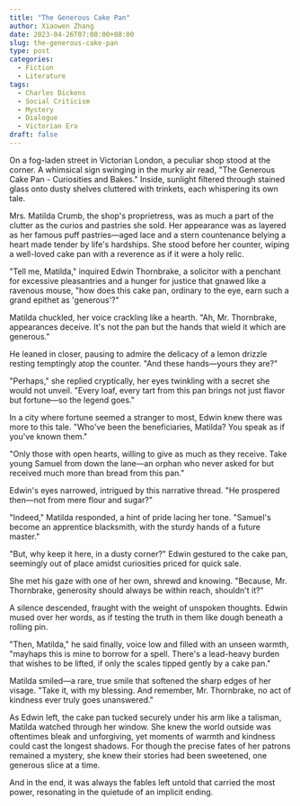 ```yaml
---
title: "The Generous Cake Pan"
author: Xiaowen Zhang
date: 2023-04-26T07:00:00+08:00
slug: the-generous-cake-pan
type: post
categories:
  - Fiction
  - Literature
tags:
  - Charles Dickens
  - Social Criticism
  - Mystery
  - Dialogue
  - Victorian Era
draft: false
---
```


On a fog-laden street in Victorian London, a peculiar shop stood at the corner. A whimsical sign swinging in the murky air read, "The Generous Cake Pan - Curiosities and Bakes." Inside, sunlight filtered through stained glass onto dusty shelves cluttered with trinkets, each whispering its own tale.

Mrs. Matilda Crumb, the shop's proprietress, was as much a part of the clutter as the curios and pastries she sold. Her appearance was as layered as her famous puff pastries—aged lace and a stern countenance belying a heart made tender by life's hardships. She stood before her counter, wiping a well-loved cake pan with a reverence as if it were a holy relic.

"Tell me, Matilda," inquired Edwin Thornbrake, a solicitor with a penchant for excessive pleasantries and a hunger for justice that gnawed like a ravenous mouse, "how does this cake pan, ordinary to the eye, earn such a grand epithet as 'generous'?"

Matilda chuckled, her voice crackling like a hearth. "Ah, Mr. Thornbrake, appearances deceive. It's not the pan but the hands that wield it which are generous."

He leaned in closer, pausing to admire the delicacy of a lemon drizzle resting temptingly atop the counter. "And these hands—yours they are?"

"Perhaps," she replied cryptically, her eyes twinkling with a secret she would not unveil. "Every loaf, every tart from this pan brings not just flavor but fortune—so the legend goes."

In a city where fortune seemed a stranger to most, Edwin knew there was more to this tale. "Who've been the beneficiaries, Matilda? You speak as if you've known them."

"Only those with open hearts, willing to give as much as they receive. Take young Samuel from down the lane—an orphan who never asked for but received much more than bread from this pan."

Edwin's eyes narrowed, intrigued by this narrative thread. "He prospered then—not from mere flour and sugar?"

"Indeed," Matilda responded, a hint of pride lacing her tone. "Samuel's become an apprentice blacksmith, with the sturdy hands of a future master."

"But, why keep it here, in a dusty corner?" Edwin gestured to the cake pan, seemingly out of place amidst curiosities priced for quick sale.

She met his gaze with one of her own, shrewd and knowing. "Because, Mr. Thornbrake, generosity should always be within reach, shouldn't it?"

A silence descended, fraught with the weight of unspoken thoughts. Edwin mused over her words, as if testing the truth in them like dough beneath a rolling pin.

"Then, Matilda," he said finally, voice low and filled with an unseen warmth, "mayhaps this is mine to borrow for a spell. There's a lead-heavy burden that wishes to be lifted, if only the scales tipped gently by a cake pan."

Matilda smiled—a rare, true smile that softened the sharp edges of her visage. "Take it, with my blessing. And remember, Mr. Thornbrake, no act of kindness ever truly goes unanswered."

As Edwin left, the cake pan tucked securely under his arm like a talisman, Matilda watched through her window. She knew the world outside was oftentimes bleak and unforgiving, yet moments of warmth and kindness could cast the longest shadows. For though the precise fates of her patrons remained a mystery, she knew their stories had been sweetened, one generous slice at a time.

And in the end, it was always the fables left untold that carried the most power, resonating in the quietude of an implicit ending.
